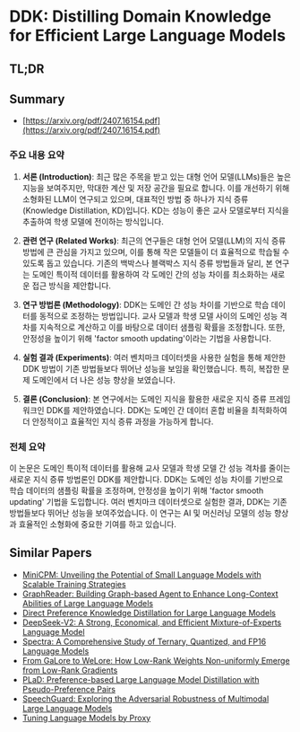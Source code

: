 # DDK: Distilling Domain Knowledge for Efficient Large Language Models
## TL;DR
## Summary
- [https://arxiv.org/pdf/2407.16154.pdf](https://arxiv.org/pdf/2407.16154.pdf)

### 주요 내용 요약

1. **서론 (Introduction)**:
   최근 많은 주목을 받고 있는 대형 언어 모델(LLMs)들은 높은 지능을 보여주지만, 막대한 계산 및 저장 공간을 필요로 합니다. 이를 개선하기 위해 소형화된 LLM이 연구되고 있으며, 대표적인 방법 중 하나가 지식 증류(Knowledge Distillation, KD)입니다. KD는 성능이 좋은 교사 모델로부터 지식을 추출하여 학생 모델에 전이하는 방식입니다.

2. **관련 연구 (Related Works)**:
   최근의 연구들은 대형 언어 모델(LLM)의 지식 증류 방법에 큰 관심을 가지고 있으며, 이를 통해 작은 모델들이 더 효율적으로 학습될 수 있도록 돕고 있습니다. 기존의 백박스나 블랙박스 지식 증류 방법들과 달리, 본 연구는 도메인 특이적 데이터를 활용하여 각 도메인 간의 성능 차이를 최소화하는 새로운 접근 방식을 제안합니다.

3. **연구 방법론 (Methodology)**:
   DDK는 도메인 간 성능 차이를 기반으로 학습 데이터를 동적으로 조정하는 방법입니다. 교사 모델과 학생 모델 사이의 도메인 성능 격차를 지속적으로 계산하고 이를 바탕으로 데이터 샘플링 확률을 조정합니다. 또한, 안정성을 높이기 위해 'factor smooth updating'이라는 기법을 사용합니다.

4. **실험 결과 (Experiments)**:
   여러 벤치마크 데이터셋을 사용한 실험을 통해 제안한 DDK 방법이 기존 방법들보다 뛰어난 성능을 보임을 확인했습니다. 특히, 복잡한 문제 도메인에서 더 나은 성능 향상을 보였습니다.

5. **결론 (Conclusion)**:
   본 연구에서는 도메인 지식을 활용한 새로운 지식 증류 프레임워크인 DDK를 제안하였습니다. DDK는 도메인 간 데이터 혼합 비율을 최적화하여 더 안정적이고 효율적인 지식 증류 과정을 가능하게 합니다.

### 전체 요약

이 논문은 도메인 특이적 데이터를 활용해 교사 모델과 학생 모델 간 성능 격차를 줄이는 새로운 지식 증류 방법론인 DDK를 제안합니다. DDK는 도메인 성능 차이를 기반으로 학습 데이터의 샘플링 확률을 조정하며, 안정성을 높이기 위해 'factor smooth updating' 기법을 도입합니다. 여러 벤치마크 데이터셋으로 실험한 결과, DDK는 기존 방법들보다 뛰어난 성능을 보여주었습니다. 이 연구는 AI 및 머신러닝 모델의 성능 향상과 효율적인 소형화에 중요한 기여를 하고 있습니다.

## Similar Papers
- [MiniCPM: Unveiling the Potential of Small Language Models with Scalable Training Strategies](2404.06395.md)
- [GraphReader: Building Graph-based Agent to Enhance Long-Context Abilities of Large Language Models](2406.14550.md)
- [Direct Preference Knowledge Distillation for Large Language Models](2406.19774.md)
- [DeepSeek-V2: A Strong, Economical, and Efficient Mixture-of-Experts Language Model](2405.04434.md)
- [Spectra: A Comprehensive Study of Ternary, Quantized, and FP16 Language Models](2407.12327.md)
- [From GaLore to WeLore: How Low-Rank Weights Non-uniformly Emerge from Low-Rank Gradients](2407.11239.md)
- [PLaD: Preference-based Large Language Model Distillation with Pseudo-Preference Pairs](2406.02886.md)
- [SpeechGuard: Exploring the Adversarial Robustness of Multimodal Large Language Models](2405.08317.md)
- [Tuning Language Models by Proxy](2401.08565.md)
